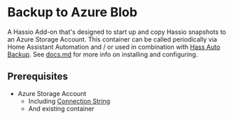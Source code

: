 # Backup to Azure Blob

A Hassio Add-on that's designed to start up and copy Hassio snapshots to an Azure Storage Account. This container can be called periodically via Home Assistant Automation and / or used in combination with [Hass Auto Backup](https://github.com/jcwillox/hass-auto-backup). See [docs.md](DOCS.md) for more info on installing and configuring.

## Prerequisites

- Azure Storage Account
  - Including [Connection String](https://docs.microsoft.com/en-us/azure/storage/common/storage-account-keys-manage?tabs=azure-portal#view-account-access-keys)
  - And existing container

